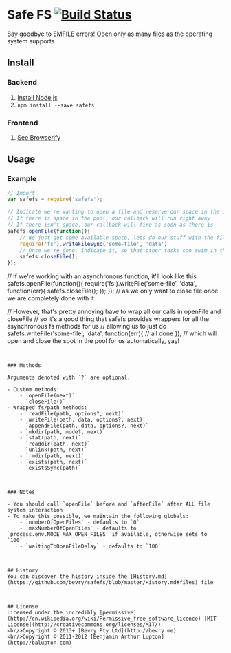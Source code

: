 # Safe FS [![Build Status](https://secure.travis-ci.org/bevry/safefs.png?branch=master)](http://travis-ci.org/bevry/safefs)
Say goodbye to EMFILE errors! Open only as many files as the operating system supports


## Install

### Backend

1. [Install Node.js](http://bevry.me/node/install)
2. `npm install --save safefs`

### Frontend

1. [See Browserify](http://browserify.org)



## Usage

### Example

``` javascript
// Import
var safefs = require('safefs');

// Indicate we're wanting to open a file and reserve our space in the queue
// If there is space in the pool, our callback will run right away
// If there isn't space, our callback will fire as soon as there is
safefs.openFile(function(){
	// We just got some available space, lets do our stuff with the file
	require('fs').writeFileSync('some-file', 'data')
	// Once we're done, indicate it, so that other tasks can swim in the pool too
	safefs.closeFile();
});
```

// If we're working with an asynchronous function, it'll look like this
safefs.openFile(function(){
	require('fs').writeFile('some-file', 'data', function(err){
		safefs.closeFile();
	});
});
// as we only want to close file once we are completely done with it

// However, that's pretty annoying have to wrap all our calls in openFile and closeFile
// so it's a good thing that safefs provides wrappers for all the asynchronous fs methods for us
// allowing us to just do
safefs.writeFile('some-file', 'data', function(err){
	// all done
});
// which will open and close the spot in the pool for us automatically, yay!
```


### Methods

Arguments denoted with `?` are optional.

- Custom methods:
	- `openFile(next)`
	- `closeFile()`
- Wrapped fs/path methods:
	- `readFile(path, options?, next)`
	- `writeFile(path, data, options?, next)`
	- `appendFile(path, data, options?, next)`
	- `mkdir(path, mode?, next)`
	- `stat(path, next)`
	- `readdir(path, next)`
	- `unlink(path, next)`
	- `rmdir(path, next)`
	- `exists(path, next)`
	- `existsSync(path)`



### Notes

- You should call `openFile` before and `afterFile` after ALL file system interaction
- To make this possible, we maintain the following globals:
	- `numberOfOpenFiles` - defaults to `0`
	- `maxNumberOfOpenFiles` - defaults to `process.env.NODE_MAX_OPEN_FILES` if available, otherwise sets to `100`
	- `waitingToOpenFileDelay` - defaults to `100`



## History
You can discover the history inside the [History.md](https://github.com/bevry/safefs/blob/master/History.md#files) file



## License
Licensed under the incredibly [permissive](http://en.wikipedia.org/wiki/Permissive_free_software_licence) [MIT License](http://creativecommons.org/licenses/MIT/)
<br/>Copyright © 2013+ [Bevry Pty Ltd](http://bevry.me)
<br/>Copyright © 2011-2012 [Benjamin Arthur Lupton](http://balupton.com)
